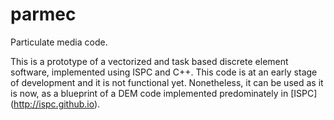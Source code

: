 # parmec
Particulate media code.

This is a prototype of a vectorized and task based discrete element software, implemented using ISPC and C++.
This code is at an early stage of development and it is not functional yet. Nonetheless,
it can be used as it is now, as a blueprint of a DEM code implemented predominately in [ISPC] (http://ispc.github.io).
